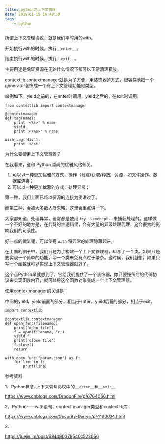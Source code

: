 ```yaml
---
title: python之上下文管理
date: 2019-01-15 16:40:59
tags:
	- python
---
```




所谓上下文管理协议，就是我们平时用的with。

开始执行with的时候，执行`__enter__`。

结束执行with的时候，执行`__exit__`。

主要用途是保证资源在无论什么情况下都可以正常清理释放。

contextlib.contextmanager就是为了方便，用装饰器的方式，很容易地把一个generator装饰成一个有上下文管理功能的类型。

举例如下。yield之前的，在enter时调用，yield之后的，在exit时调用。

```
from contextlib import contextmanager

@contextmanager
def tag(name):
    print '<%s>' % name
    yield
    print '</%s>' % name

with tag('div'):
    print 'test'
```



为什么要使用上下文管理器？

在我看来，这和 Python 崇尚的优雅风格有关。

1. 可以以一种更加优雅的方式，操作（创建/获取/释放）资源，如文件操作、数据库连接；
2. 可以以一种更加优雅的方式，处理异常；

第一种，我们上面已经以资源的连接为例讲过了。

而第二种，会被大多数人所忽略。这里会重点讲一下。

大家都知道，处理异常，通常都是使用 `try...execept..` 来捕获处理的。这样做一个不好的地方是，在代码的主逻辑里，会有大量的异常处理代理，这会很大的影响我们的可读性。

好一点的做法呢，可以使用 `with` 将异常的处理隐藏起来。


在上面的例子中，我们只是为了构建一个上下文管理器，却写了一个类。如果只是要实现一个简单的功能，写一个类未免有点过于繁杂。这时候，我们就想，如果只写一个函数就可以实现上下文管理器就好了。

这个点Python早就想到了。它给我们提供了一个装饰器，你只要按照它的代码协议来实现函数内容，就可以将这个函数对象变成一个上下文管理器。



使用contextmanager的关键是：

中间的yield，yield前面的部分，相当于enter，yield后面的部分，相当于exit。

```
import contextlib

@contextlib.contextmanager
def open_func(filename):
    print("open file")
    f = open(filename, 'r')
    yield f
    print('close file')
    f.close()
    return

with open_func("param.json") as f:
    for line in f:
        print(line)
```



参考资料

1、Python概念-上下文管理协议中的`__enter__和__exit__`

https://www.cnblogs.com/DragonFire/p/6764066.html

2、Python——with语句、context manager类型和contextlib库

https://www.cnblogs.com/Security-Darren/p/4196634.html

3、

https://juejin.im/post/6844903795403522056
